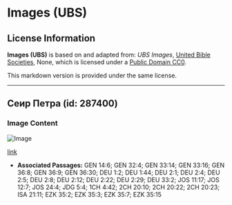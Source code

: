 # Images (UBS)

## License Information

**Images (UBS)** is based on and adapted from: _UBS Images_, [United Bible Societies](https://unitedbiblesocieties.org/), None, which is licensed under a [Public Domain CC0](https://creativecommons.org/public-domain/cc0/).

This markdown version is provided under the same license.



--------------------------------

## Сеир Петра (id: 287400)

### Image Content

![Image](https://cdn.aquifer.bible/aquifer-content/resources/Media/WEB-0797_seir_petra.jpg)

[link](https://cdn.aquifer.bible/aquifer-content/resources/Media/WEB-0797_seir_petra.jpg)

* **Associated Passages:** GEN 14:6; GEN 32:4; GEN 33:14; GEN 33:16; GEN 36:8; GEN 36:9; GEN 36:30; DEU 1:2; DEU 1:44; DEU 2:1; DEU 2:4; DEU 2:5; DEU 2:8; DEU 2:12; DEU 2:22; DEU 2:29; DEU 33:2; JOS 11:17; JOS 12:7; JOS 24:4; JDG 5:4; 1CH 4:42; 2CH 20:10; 2CH 20:22; 2CH 20:23; ISA 21:11; EZK 35:2; EZK 35:3; EZK 35:7; EZK 35:15

